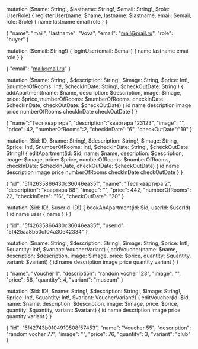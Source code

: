 <!-- Регистрация -->
mutation ($name: String!, $lastname: String!, $email: String!, $role: UserRole) {
  registerUser(name: $name, lastname: $lastname, email: $email, role: $role) {
    name
    lastname
    email
    role
  }
}

{
  "name": "mail",
  "lastname": "Vova",
  "email": "mail@mail.ru",
  "role": "buyer"
}

<!-- Логин -->
mutation ($email: String!) {
  loginUser(email: $email) {
    name
    lastname
    email
    role
  }
}

{
  "email": "mail@mail.ru"
}

<!-- Добавление квартиры -->
mutation ($name: String!, $description: String!, $image: String, $price: Int!, $numberOfRooms: Int!, $checkInDate: String!, $checkOutDate: String!) {
  addApartment(name: $name, description: $description, image: $image, price: $price, numberOfRooms: $numberOfRooms, checkInDate: $checkInDate, checkOutDate: $checkOutDate) {
    id
    name
    description
    image
    price
    numberOfRooms
    checkInDate
    checkOutDate
  }
}

{
    "name":"Тест квартира",
    "description":"квартира 123123",
    "image": "",
    "price": 42,
    "numberOfRooms":2,
    "checkInDate":"6",
    "checkOutDate":"19"
}

<!-- Изменение квартиры -->
mutation ($id: ID, $name: String!, $description: String!, $image: String, $price: Int!, $numberOfRooms: Int!, $checkInDate: String!, $checkOutDate: String!) {
  editApartment(id: $id, name: $name, description: $description, image: $image, price: $price, numberOfRooms: $numberOfRooms, checkInDate: $checkInDate, checkOutDate: $checkOutDate) {
    id
    name
    description
    image
    price
    numberOfRooms
    checkInDate
    checkOutDate
  }
}

{
  "id": "5f42635866430c36046ea35f",
  "name": "Тест квартира 2",
  "description": "квартира 88",
  "image": "",
  "price": 442,
  "numberOfRooms": 22,
  "checkInDate": "16",
  "checkOutDate": "20"
}

<!-- Забронировать комнату -->
mutation ($id: ID!, $userId: ID!) {
  bookAnApartment(id: $id, userId: $userId) {
    id
    name
    user {
      name
    }
  }
}

{
  "id": "5f42635866430c36046ea35f",
  "userId": "5f425aa8b50cf04a30e42334"
}

<!-- Добавление ваучера -->
mutation ($name: String!, $description: String!, $image: String, $price: Int!, $quantity: Int!, $variant: VoucherVariant) {
  addVoucher(name: $name, description: $description, image: $image, price: $price, quantity: $quantity, variant: $variant) {
    id
    name
    description
    image
    price
    quantity
    variant
  }
}

{
  "name": "Voucher 1",
  "description": "random vocher 123",
  "image": "",
  "price": 56,
  "quantity": 4,
  "variant": "museum"
}
<!-- Изменение ваучера -->
mutation ($id: ID!, $name: String!, $description: String!, $image: String!, $price: Int!, $quantity: Int!, $variant: VoucherVariant!) {
  editVoucher(id: $id, name: $name, description: $description, image: $image, price: $price, quantity: $quantity, variant: $variant) {
    id
    name
    description
    image
    price
    quantity
    variant
  }
}

{
  "id": "5f42743b0104910508f57453",
  "name": "Voucher 55",
  "description": "random vocher 77",
  "image": "",
  "price": 76,
  "quantity": 3,
  "variant": "club"
}
<!-- Бронирование ваучера -->